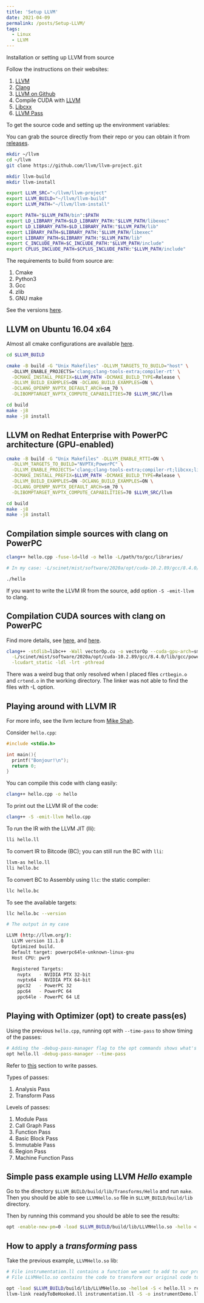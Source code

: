 ```yaml
---
title: 'Setup LLVM'
date: 2021-04-09
permalink: /posts/Setup-LLVM/
tags:
  - Linux
  - LLVM
---
```


Installation or setting up LLVM from source

Follow the instructions on their websites:

1. [LLVM](https://llvm.org/docs/GettingStarted.html)
2. [Clang](https://clang.llvm.org/get_started.html)
3. [LLVM on Github](https://github.com/llvm/llvm-project)
4. Compile CUDA with [LLVM](https://llvm.org/docs/CompileCudaWithLLVM.html)
5. [Libcxx](https://libcxx.llvm.org/docs/UsingLibcxx.html)
6. [LLVM Pass](https://llvm.org/docs/WritingAnLLVMPass.html)

To get the source code and setting up the environment variables:

You can grab the source directly from their repo or you can obtain it from [releases](https://github.com/llvm/llvm-project/releases).

```bash
mkdir ~/llvm
cd ~/llvm
git clone https://github.com/llvm/llvm-project.git

mkdir llvm-build
mkdir llvm-install

export LLVM_SRC="~/llvm/llvm-project"
export LLVM_BUILD="~/llvm/llvm-build"
export LLVM_PATH="~/llvm/llvm-install"

export PATH="$LLVM_PATH/bin":$PATH
export LD_LIBRARY_PATH=$LD_LIBRARY_PATH:"$LLVM_PATH/libexec"
export LD_LIBRARY_PATH=$LD_LIBRARY_PATH:"$LLVM_PATH/lib"
export LIBRARY_PATH=$LIBRARY_PATH:"$LLVM_PATH/libexec"
export LIBRARY_PATH=$LIBRARY_PATH:"$LLVM_PATH/lib"
export C_INCLUDE_PATH=$C_INCLUDE_PATH:"$LLVM_PATH/include"
export CPLUS_INCLUDE_PATH=$CPLUS_INCLUDE_PATH:"$LLVM_PATH/include"
```

The requirements to build from source are:

1. Cmake
2. Python3
3. Gcc
4. zlib
5. GNU make

See the versions [here](https://releases.llvm.org/11.0.0/docs/GettingStarted.html).

## LLVM on Ubuntu 16.04 x64

Almost all cmake configurations are available [here](https://llvm.org/docs/CMake.html).

```bash
cd $LLVM_BUILD

cmake -B build -G "Unix Makefiles" -DLLVM_TARGETS_TO_BUILD="host" \ 
  -DLLVM_ENABLE_PROJECTS='clang;clang-tools-extra;compiler-rt' \
  -DCMAKE_INSTALL_PREFIX=$LLVM_PATH -DCMAKE_BUILD_TYPE=Release \
  -DLLVM_BUILD_EXAMPLES=ON -DCLANG_BUILD_EXAMPLES=ON \
  -DCLANG_OPENMP_NVPTX_DEFAULT_ARCH=sm_70 \
  -DLIBOMPTARGET_NVPTX_COMPUTE_CAPABILITIES=70 $LLVM_SRC/llvm

cd build
make -j8
make -j8 install
```

## LLVM on Redhat Enterprise with PowerPC architecture (GPU-enabled)

```bash
cmake -B build -G "Unix Makefiles" -DLLVM_ENABLE_RTTI=ON \
  -DLLVM_TARGETS_TO_BUILD="NVPTX;PowerPC" \
  -DLLVM_ENABLE_PROJECTS='clang;clang-tools-extra;compiler-rt;libcxx;libcxxabi' \
  -DCMAKE_INSTALL_PREFIX=$LLVM_PATH -DCMAKE_BUILD_TYPE=Release \
  -DLLVM_BUILD_EXAMPLES=ON -DCLANG_BUILD_EXAMPLES=ON \
  -DCLANG_OPENMP_NVPTX_DEFAULT_ARCH=sm_70 \
  -DLIBOMPTARGET_NVPTX_COMPUTE_CAPABILITIES=70 $LLVM_SRC/llvm

cd build
make -j8
make -j8 install
```

## Compilation simple sources with clang on PowerPC

```bash
clang++ hello.cpp -fuse-ld=lld -o hello -L/path/to/gcc/libraries/

# In my case: -L/scinet/mist/software/2020a/opt/cuda-10.2.89/gcc/8.4.0/lib/gcc/powerpc64le-unknown-linux-gnu/8.4.0 

./hello
```

If you want to write the LLVM IR from the source, add option `-S -emit-llvm` to clang.

## Compilation CUDA sources with clang on PowerPC

Find more details, see [here](https://libcxx.llvm.org/docs/UsingLibcxx.html), and [here](https://releases.llvm.org/11.0.0/docs/CompileCudaWithLLVM.html).

```bash
clang++ -stdlib=libc++ -Wall vectorOp.cu -o vectorOp --cuda-gpu-arch=sm_70 \
  -L/scinet/mist/software/2020a/opt/cuda-10.2.89/gcc/8.4.0/lib/gcc/powerpc64le-unknown-linux-gnu/8.4.0 \
  -lcudart_static -ldl -lrt -pthread
```

There was a weird bug that only resolved when I placed files `crtbegin.o` and `crtend.o` in the working directory. The linker was not able to find the files with -L option.

## Playing around with LLVM IR

For more info, see the llvm lecture from [Mike Shah](http://www.mshah.io/#Teaching).

Consider `hello.cpp`:

```cpp
#include <stdio.h>

int main(){
  printf("Bonjour!\n");
  return 0;
}
```

You can compile this code with clang easily:

```bash
clang++ hello.cpp -o hello
```

To print out the LLVM IR of the code:

```bash
clang++ -S -emit-llvm hello.cpp
```

To run the IR with the LLVM JIT (lli):

```bash
lli hello.ll
```

To convert IR to Bitcode (BC); you can still run the BC with `lli`:

```bash
llvm-as hello.ll
lli hello.bc
```

To convert BC to Assembly using `llc`: the static compiler:

```bash
llc hello.bc
```

To see the available targets:

```bash
llc hello.bc --version

# The output in my case

LLVM (http://llvm.org/):
  LLVM version 11.1.0
  Optimized build.
  Default target: powerpc64le-unknown-linux-gnu
  Host CPU: pwr9

  Registered Targets:
    nvptx   - NVIDIA PTX 32-bit
    nvptx64 - NVIDIA PTX 64-bit
    ppc32   - PowerPC 32
    ppc64   - PowerPC 64
    ppc64le - PowerPC 64 LE
```

## Playing with Optimizer (opt) to create pass(es)

Using the previous `hello.cpp`, running opt with `--time-pass` to show timing of the passes:

```bash
# Adding the -debug-pass-manager flag to the opt commands shows what's going on.
opt hello.ll -debug-pass-manager --time-pass
```

Refer to [this](https://llvm.org/docs/WritingAnLLVMPass.html) section to write passes.

Types of passes:

1. Analysis Pass
2. Transform Pass

Levels of passes:

1. Module Pass
2. Call Graph Pass
3. Function Pass
4. Basic Block Pass
5. Immutable Pass
6. Region Pass
7. Machine Function Pass

## Simple pass example using LLVM *Hello* example

Go to the directory `$LLVM_BUILD/build/lib/Transforms/Hello` and run `make`.
Then you should be able to see `LLVMHello.so` file in `$LLVM_BUILD/build/lib` directory.

Then by running this command you should be able to see the results:

```bash
opt -enable-new-pm=0 -load $LLVM_BUILD/build/lib/LLVMHello.so -hello < hello.bc
```

## How to apply a *transforming* pass

Take the previous example, `LLVMHello.so` lib:

```bash
# File instrumentation.ll contains a function we want to add to our program.
# File LLVMHello.so contains the code to transform our original code to include our new piece of code.

opt -load $LLVM_BUILD/build/lib/LLVMHello.so -hello4 -S < hello.ll > readyToBeHooked.ll
llvm-link readyToBeHooked.ll instrumentation.ll -S -o instrumentDemo.ll
```
